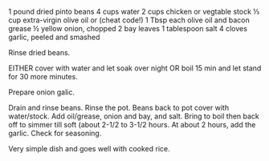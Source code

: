 1 pound dried pinto beans
4 cups water
2 cups chicken or vegtable stock
⅓ cup extra-virgin olive oil or (cheat code!) 1 Tbsp each olive oil and bacon grease
½ yellow onion, chopped
2 bay leaves
1 tablespoon salt
4 cloves garlic, peeled and smashed

Rinse dried beans. 

EITHER cover with water and let soak over night OR boil 15 min and let stand for 30 more minutes.

Prepare onion galic.

Drain and rinse beans. Rinse the pot. Beans back to pot cover with water/stock. Add oil/grease, onion and bay, and salt. Bring to boil then back off to simmer till soft (about 2-1/2 to 3-1/2 hours. At about 2 hours, add the garlic. Check for seasoning.

Very simple dish and goes well with cooked rice.


